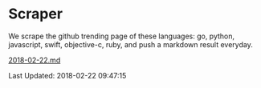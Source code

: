 # Scraper

We scrape the github trending page of these languages: go, python, javascript, swift, objective-c, ruby, and push a markdown result everyday.

[2018-02-22.md](https://github.com/henson/Scraper/blob/master/2018-02-22.md)

Last Updated: 2018-02-22 09:47:15